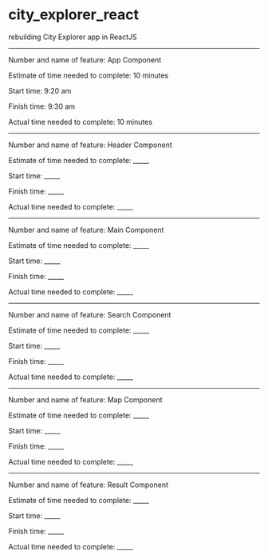 # city_explorer_react
rebuilding City Explorer app in ReactJS
___

Number and name of feature: App Component

Estimate of time needed to complete: 10 minutes

Start time: 9:20 am

Finish time: 9:30 am

Actual time needed to complete: 10 minutes

___

Number and name of feature: Header Component

Estimate of time needed to complete: _____

Start time: _____

Finish time: _____

Actual time needed to complete: _____

___

Number and name of feature: Main Component

Estimate of time needed to complete: _____

Start time: _____

Finish time: _____

Actual time needed to complete: _____

___

Number and name of feature: Search Component

Estimate of time needed to complete: _____

Start time: _____

Finish time: _____

Actual time needed to complete: _____

___

Number and name of feature: Map Component

Estimate of time needed to complete: _____

Start time: _____

Finish time: _____

Actual time needed to complete: _____

___

Number and name of feature: Result Component

Estimate of time needed to complete: _____

Start time: _____

Finish time: _____

Actual time needed to complete: _____